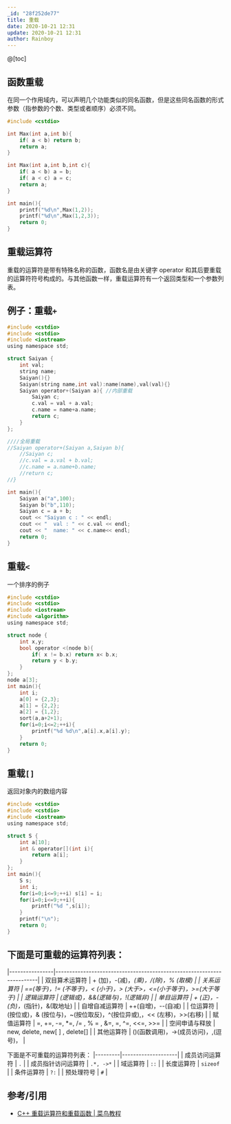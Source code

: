 ```yaml
---
_id: "28f252de77"
title: 重载
date: 2020-10-21 12:31
update: 2020-10-21 12:31
author: Rainboy
---
```


@[toc]

## 函数重载

在同一个作用域内，可以声明几个功能类似的同名函数，但是这些同名函数的形式参数（指参数的个数、类型或者顺序）必须不同。

```c
#include <cstdio>

int Max(int a,int b){
    if( a < b) return b;
    return a;
}

int Max(int a,int b,int c){
    if( a < b) a = b;
    if( a < c) a = c;
    return a;
}

int main(){
    printf("%d\n",Max(1,2));
    printf("%d\n",Max(1,2,3));
    return 0;
}
```

## 重载运算符

重载的运算符是带有特殊名称的函数，函数名是由关键字 operator 和其后要重载的运算符符号构成的。与其他函数一样，重载运算符有一个返回类型和一个参数列表。

## 例子：重载`+`

```c
#include <cstdio>
#include <cstdio>
#include <iostream>
using namespace std; 

struct Saiyan {
    int val;
    string name;
    Saiyan(){}
    Saiyan(string name,int val):name(name),val(val){}
    Saiyan operator+(Saiyan a){ //内部重载
        Saiyan c;
        c.val = val + a.val;
        c.name = name+a.name;
        return c;
    }
};

////全局重载
//Saiyan operator+(Saiyan a,Saiyan b){
    //Saiyan c;
    //c.val = a.val + b.val;
    //c.name = a.name+b.name;
    //return c;
//}

int main(){
    Saiyan a("a",100);
    Saiyan b("b",110);
    Saiyan c = a + b;
    cout << "Saiyan c : " << endl;
    cout << "  val : " << c.val << endl;
    cout << "  name: " << c.name<< endl;
    return 0;
}
```

## 重载`<`

一个排序的例子

```c
#include <cstdio>
#include <cstdio>
#include <iostream>
#include <algorithm>
using namespace std; 

struct node {
    int x,y;
    bool operator <(node b){
        if( x != b.x) return x< b.x;
        return y < b.y;
    }
};
node a[3];
int main(){
    int i;
    a[0] = {2,3};
    a[1] = {2,2};
    a[2] = {1,2};
    sort(a,a+2+1);
    for(i=0;i<=2;++i){
        printf("%d %d\n",a[i].x,a[i].y);
    }
    return 0;
}
```

## 重载`[]`

返回对象内的数组内容

```c
#include <cstdio>
#include <cstdio>
#include <iostream>
using namespace std; 

struct S {
    int a[10];
    int & operator[](int i){
        return a[i];
    }
};
int main(){
    S s;
    int i;
    for(i=0;i<=9;++i) s[i] = i;
    for(i=0;i<=9;++i){
        printf("%d ",s[i]);
    }
    printf("\n");
    return 0;
}
```

## 下面是可重载的运算符列表：

|----------------|-----------------------------------------------------------------------|
| 双目算术运算符 | + (加)，-(减)，*(乘)，/(除)，% (取模)                                 |
| 关系运算符     | ==(等于)，!= (不等于)，< (小于)，> (大于>，<=(小于等于)，>=(大于等于) |
| 逻辑运算符     | (逻辑或)，&&(逻辑与)，!(逻辑非)                                       |
| 单目运算符     | + (正)，-(负)，*(指针)，&(取地址)                                     |
| 自增自减运算符 | ++(自增)，--(自减)                                                    |
| 位运算符       | (按位或)，& (按位与)，~(按位取反)，^(按位异或),，<< (左移)，>>(右移)  |
| 赋值运算符     | =, +=, -=, *=, /= , % = , &=, =, ^=, <<=, >>=                         |
| 空间申请与释放 | new, delete, new[ ] , delete[]                                        |
| 其他运算符     | ()(函数调用)，->(成员访问)，,(逗号)，[](下标)                         |


下面是不可重载的运算符列表：
|---------|--------------------|
| 成员访问运算符     | `.` |
| 成员指针访问运算符 | `.*, ->*` |
| 域运算符           | `::` |
| 长度运算符         | `sizeof ` |
| 条件运算符         | `?:` |
| 预处理符号         | `#` |


## 参考/引用

- [C++ 重载运算符和重载函数 | 菜鸟教程](https://www.runoob.com/cplusplus/cpp-overloading.html)
